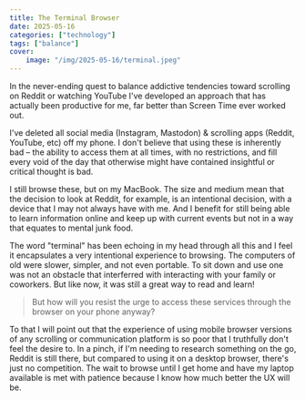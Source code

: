 ```yaml
---
title: The Terminal Browser
date: 2025-05-16
categories: ["technology"]
tags: ["balance"]
cover:
    image: "/img/2025-05-16/terminal.jpeg"
---
```


In the never-ending quest to balance addictive tendencies toward scrolling on Reddit or watching YouTube I've developed an approach that has actually been productive for me, far better than Screen Time ever worked out.

I've deleted all social media (Instagram, Mastodon) & scrolling apps (Reddit, YouTube, etc) off my phone. I don't believe that using these is inherently bad – the ability to access them at all times, with no restrictions, and fill every void of the day that otherwise might have contained insightful or critical thought is bad.

I still browse these, but on my MacBook. The size and medium mean that the decision to look at Reddit, for example, is an intentional decision, with a device that I may not always have with me. And I benefit for still being able to learn information online and keep up with current events but not in a way that equates to mental junk food.

The word "terminal" has been echoing in my head through all this and I feel it encapsulates a very intentional experience to browsing. The computers of old were slower, simpler, and not even portable. To sit down and use one was not an obstacle that interferred with interacting with your family or coworkers. But like now, it was still a great way to read and learn!

> But how will you resist the urge to access these services through the browser on your phone anyway? 

To that I will point out that the experience of using mobile browser versions of any scrolling or communication platform is so poor that I truthfully don't feel the desire to. In a pinch, if I'm needing to research something on the go, Reddit is still there, but compared to using it on a desktop browser, there's just no competition. The wait to browse until I get home and have my laptop available is met with patience because I know how much better the UX will be.